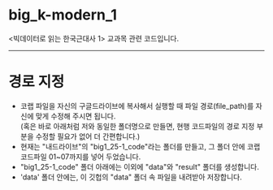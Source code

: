 # big_k-modern_1
<빅데이터로 읽는 한국근대사 1> 교과목 관련 코드입니다.

---

# 경로 지정
- 코랩 파일을 자신의 구글드라이브에 복사해서 실행할 때 파일 경로(file_path)를 자신에 맞게 수정해 주시면 됩니다.  
  (혹은 바로 아래처럼 저와 동일한 폴더명으로 만들면, 현행 코드파일의 경로 지정 부분을 수정할 필요가 없어 더 간편합니다.)
- 현재는 "내드라이브"의 "big1_25-1_code"라는 폴더를 만들고, 그 폴더 안에 코랩 코드파일 01~07까지를 넣어 두었습니다.
- "big1_25-1_code" 폴더 아래에는 이외에 "data"와 "result" 폴더를 생성합니다.
- 'data' 폴더 안에는, 이 깃헙의 "data" 폴더 속 파일을 내려받아 저장합니다.
